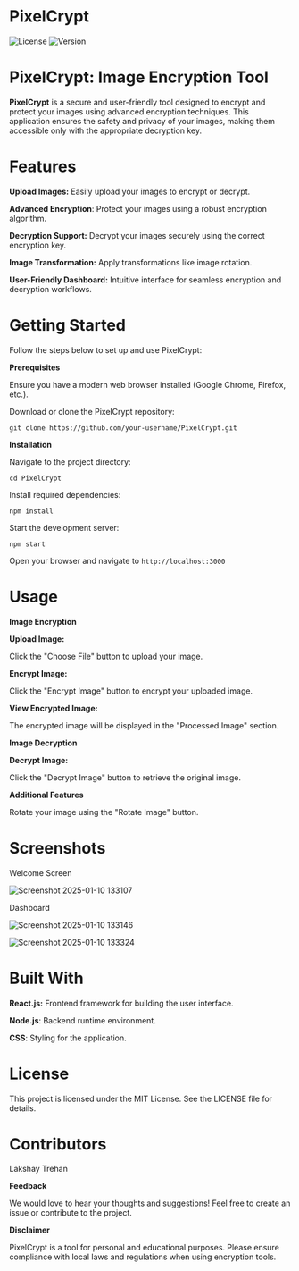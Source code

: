 # PixelCrypt

![License](https://img.shields.io/badge/license-MIT-blue.svg)
![Version](https://img.shields.io/badge/version-2.0.0-green.svg) 


# PixelCrypt: Image Encryption Tool

 

**PixelCrypt** is a secure and user-friendly tool designed to encrypt and protect your images using advanced encryption techniques. This application ensures the safety and privacy of your images, making them accessible only with the appropriate decryption key.

# Features

**Upload Images:** Easily upload your images to encrypt or decrypt.

**Advanced Encryption**: Protect your images using a robust encryption algorithm.

**Decryption Support:** Decrypt your images securely using the correct encryption key.

**Image Transformation:** Apply transformations like image rotation.

**User-Friendly Dashboard:** Intuitive interface for seamless encryption and decryption workflows.

# Getting Started

Follow the steps below to set up and use PixelCrypt:

**Prerequisites**

Ensure you have a modern web browser installed (Google Chrome, Firefox, etc.).

Download or clone the PixelCrypt repository:

`git clone https://github.com/your-username/PixelCrypt.git`

**Installation**

Navigate to the project directory:

`cd PixelCrypt`

Install required dependencies:

`npm install`

Start the development server:

`npm start`

Open your browser and navigate to `http://localhost:3000`

# Usage

****Image Encryption****

**Upload Image:**

Click the "Choose File" button to upload your image.

**Encrypt Image:**

Click the "Encrypt Image" button to encrypt your uploaded image.

**View Encrypted Image:**

The encrypted image will be displayed in the "Processed Image" section.

****Image Decryption****

**Decrypt Image:**

Click the "Decrypt Image" button to retrieve the original image.

**Additional Features**

Rotate your image using the "Rotate Image" button.

# Screenshots

Welcome Screen

![Screenshot 2025-01-10 133107](https://github.com/user-attachments/assets/9233926c-a5a0-4b94-a27d-b2a07f3dc2cf)


Dashboard


![Screenshot 2025-01-10 133146](https://github.com/user-attachments/assets/82a5f6eb-b64e-48fe-b08f-519a332de6db)


![Screenshot 2025-01-10 133324](https://github.com/user-attachments/assets/b23939e7-0a2e-4d61-800b-db11f786012e)


# Built With

**React.js:** Frontend framework for building the user interface.

**Node.js**: Backend runtime environment.

**CSS**: Styling for the application.

# License

This project is licensed under the MIT License. See the LICENSE file for details.

# Contributors

Lakshay Trehan 

**Feedback**

We would love to hear your thoughts and suggestions! Feel free to create an issue or contribute to the project.

**Disclaimer**

PixelCrypt is a tool for personal and educational purposes. Please ensure compliance with local laws and regulations when using encryption tools.

